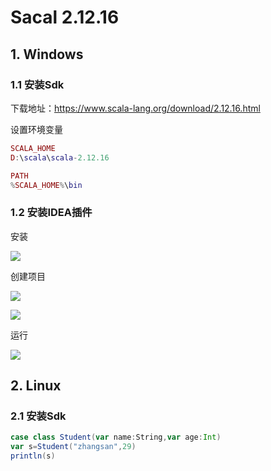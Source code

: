 # Sacal 2.12.16

## 1. Windows

### 1.1 安装Sdk

下载地址：https://www.scala-lang.org/download/2.12.16.html

设置环境变量

```lua
SCALA_HOME
D:\scala\scala-2.12.16

PATH
%SCALA_HOME%\bin
```

### 1.2 安装IDEA插件

安装

![](../../assets/_images/deploy/scala/1.png)

创建项目

![](../../assets/_images/deploy/scala/2.png)

![](../../assets/_images/deploy/scala/3.png)

运行

![](../../assets/_images/deploy/scala/4.png)


## 2. Linux

### 2.1 安装Sdk


```scala
case class Student(var name:String,var age:Int)
var s=Student("zhangsan",29)
println(s)
```